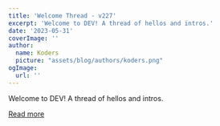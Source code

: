 ```yaml
---
title: 'Welcome Thread - v227'
excerpt: 'Welcome to DEV! A thread of hellos and intros.'
date: '2023-05-31'
coverImage: ''
author:
  name: Koders
  picture: "assets/blog/authors/koders.png"
ogImage:
  url: ''
---
```


Welcome to DEV! A thread of hellos and intros.

[Read more](https://dev.to/devteam/welcome-thread-v227-2lb3)
